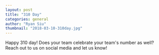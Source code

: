 ```yaml
---
layout: post
title: "310 Day"
categories: general
author: "Ryan Siu"
thumbnail: "2018-03-10-310day.jpg"
---
```


Happy 310 day! Does your team celebrate your team's number as well? Reach out to us on social media and let us know!
